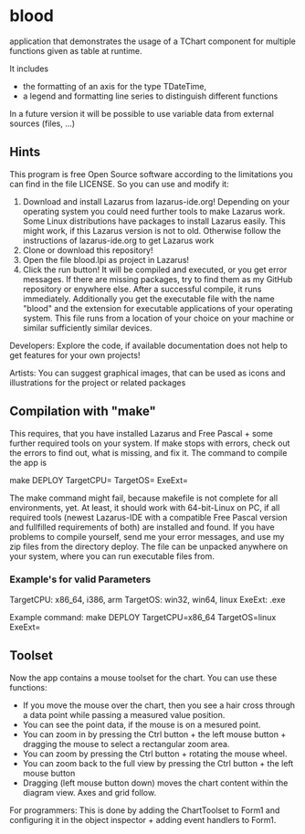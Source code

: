 # blood

application that demonstrates the usage of a TChart component for multiple functions given as table at runtime. 

It includes 
- the formatting of an axis for the type TDateTime, 
- a legend and formatting line series to distinguish different functions

In a future version it will be possible to use variable data from external sources (files, ...)

## Hints

This program is free Open Source software according to the limitations you can find in the file LICENSE. So you can use and modify it:

1. Download and install Lazarus from lazarus-ide.org! Depending on your operating system you could need further tools to make Lazarus work. Some Linux distributions have packages to install Lazarus easily. This might work, if this Lazarus version is not to old. Otherwise follow the instructions of lazarus-ide.org to get Lazarus work
2. Clone or download this repository!
3. Open the file blood.lpi as project in Lazarus!
4. Click the run button! It will be compiled and executed, or you get error messages. If there are missing packages, try to find them as my GitHub repository or enywhere else. After a successful compile, it runs immediately. Additionally you get the executable file with the name "blood" and the extension for executable applications of your operating system. This file runs from a location of your choice on your machine or similar sufficiently similar devices.

Developers: Explore the code, if available documentation does not help to get features for your own projects!

Artists: You can suggest graphical images, that can be used as icons and illustrations for the project or related packages

## Compilation  with "make"

This requires, that you have installed Lazarus and Free Pascal + some further required tools on your system. If make stops with errors, check out the errors to find out, what is missing, and fix it. The command to compile the app is

make DEPLOY TargetCPU=<parameter> TargetOS=<parameter> ExeExt=<parameter>
  
The make command might fail, because makefile is not complete for all environments, yet. At least, it should work with 64-bit-Linux on PC, if all required tools (newest Lazarus-IDE with a compatible Free Pascal version and fullfilled requirements of both) are installed and found. If you have problems to compile yourself, send me your error messages, and use my zip files from the directory deploy. The file can be unpacked anywhere on your system, where you can run executable files from.

### Example's for valid Parameters

TargetCPU: x86_64, i386, arm
TargetOS: win32, win64, linux
ExeExt: .exe

Example command: make DEPLOY TargetCPU=x86_64 TargetOS=linux ExeExt=

## Toolset

Now the app contains a mouse toolset for the chart. You can use these functions:
- If you move the mouse over the chart, then you see a hair cross through a data point while passing a measured value position.
- You can see the point data, if the mouse is on a mesured point.
- You can zoom in by pressing the Ctrl button + the left mouse button + dragging the mouse to select a rectangular zoom area.
- You can zoom by pressing the Ctrl button + rotating the mouse wheel.
- You can zoom back to the full view by pressing the Ctrl button + the left mouse button
- Dragging (left mouse button down) moves the chart content within the diagram view. Axes and grid follow.

For programmers: This is done by adding the ChartToolset to Form1 and configuring it in the object inspector + adding event handlers to Form1.
